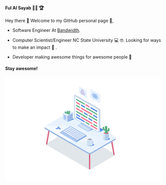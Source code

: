 #### Ful Al Sayab :woman_technologist: :trophy:

 Hey there 👋 Welcome to my GitHub personal page :love_letter:,
 
* Software Engineer At [Bandwidth](https://www.bandwidth.com/).

* Computer Scientist/Engineer NC State University :computer: :nerd_face:. Looking for ways to make an impact :cowboy_hat_face: .

* Developer making awesome things for awesome people 🚀

#### Stay awesome!

![alt text](https://github.com/fulalsayab/fulalsayab/blob/main/desk.png)

<!--
**fulalsayab/fulalsayab** is a ✨ _special_ ✨ repository because its `README.md` (this file) appears on your GitHub profile.

Here are some ideas to get you started:

- 🔭 I’m currently working on ...
- 🌱 I’m currently learning ...
- 👯 I’m looking to collaborate on ...
- 🤔 I’m looking for help with ...
- 💬 Ask me about ...
- 📫 How to reach me: ...
- 😄 Pronouns: ...
- ⚡ Fun fact: ...
-->
